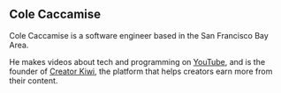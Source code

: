 ## Cole Caccamise

Cole Caccamise is a software engineer based in the San Francisco Bay Area.

He makes videos about tech and programming on [YouTube](youtube.com/@ColeCaccamise), and is the founder of [Creator Kiwi](creatorkiwi.com?ref=readme), the platform that helps creators earn more from their content.
